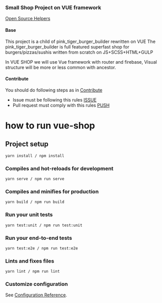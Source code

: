 ### Small Shop Project on VUE framework
[Open Source Helpers](https://www.codetriage.com/igavelyuk/vue-shop/badges/users.svg)
#### Base
This project is a child of pink_tiger_burger_builder rewritten on VUE
The pink_tiger_burger_builder is full featured superfast shop for burgers/pizzas/sushis written from scratch on JS+SCSS+HTML+GULP

In VUE SHOP we will use Vue framework with router and firebase, Visual structure will be more or less common with ancestor.

#### Contribute
You should do following steps as in [Contribute](https://github.com/igavelyuk/vue-shop/blob/master/CONTRIB.md)
* Issue must be following this rules [ISSUE](https://github.com/igavelyuk/vue-shop/blob/master/ISSUE.md)
* Pull request must comply with this rules [PUSH](https://github.com/igavelyuk/vue-shop/blob/master/PUSH.md)

# how to run vue-shop

## Project setup
```
yarn install / npm install
```

### Compiles and hot-reloads for development
```
yarn serve / npm run serve
```

### Compiles and minifies for production
```
yarn build / npm run build
```

### Run your unit tests
```
yarn test:unit / npm run test:unit
```

### Run your end-to-end tests
```
yarn test:e2e / npm run test:e2e
```

### Lints and fixes files
```
yarn lint / npm run lint
```

### Customize configuration
See [Configuration Reference](https://cli.vuejs.org/config/).

